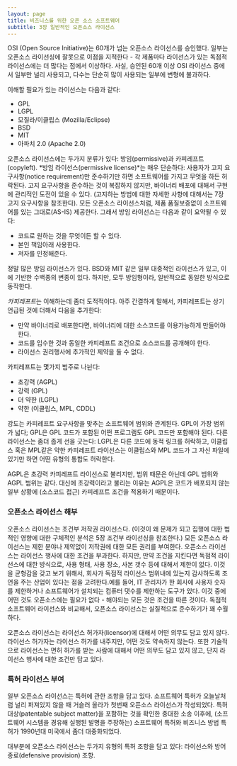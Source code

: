 ```yaml
---
layout: page
title: 비즈니스를 위한 오픈 소스 소프트웨어
subtitle: 3장 일반적인 오픈소스 라이선스
---
```


OSI (Open Source Initiative)는 60개가 넘는 오픈소스 라이선스를 승인했다. 일부는 오픈소스 라이선싱에 잘못으로 이점을 지적한다 - 각 제품마다 라이선스가 있는 독점적 라이선스에는 더 많다는 점에서 이상하다. 사실, 승인된 60개 이상 OSI 라이선스 중에서 일부만 널리 사용되고, 다수는 단순히 많이 사용되는 일부에 변형에 불과하다.

이해할 필요가 있는 라이선스는 다음과 같다:

- GPL
- LGPL
- 모질라/이클립스 (Mozilla/Eclipse)
- BSD
- MIT
- 아파치 2.0 (Apache 2.0)

오픈소스 라이선스에는 두가지 분류가 있다: 방임(permissive)과 카피레프트(copyleft). *방임 라이선스(permissive license)*는 매우 단순하다: 사용자가 고지 요구사항(notice requirement)만 준수하기만 하면 소프트웨어를 가지고 무엇을 하든 허락된다. 고지 요구사항을 준수하는 것이 복잡하지 않지만, 바이너리 배포에 대해서 구현에 관리적인 도전이 있을 수 있다. (고지하는 방법에 대한 자세한 사항에 대해서는 7장 고지 요구사항을 참조한다). 모든 오픈소스 라이선스처럼, 제품 품질보증없이 소프트웨어를 있는 그대로(AS-IS) 제공한다. 그래서 방임 라이선스는 다음과 같이 요약될 수 있다:

- 코드로 원하는 것을 무엇이든 할 수 있다.
- 본인 책임아래 사용한다.
- 저자를 인정해준다.

정말 많은 방임 라이선스가 있다. BSD와 MIT 같은 일부 대중적인 라이선스가 있고, 이에 기반한 수백종의 변종이 있다. 하지만, 모두 방임형이라, 일반적으로 동일한 방식으로 동작한다.

*카피레프트*는 이해하는데 좀더 도적적이다. 아주 간결하게 말해서, 카피레프트는 상기 언급된 것에 더해서 다음을 추가한다:

- 만약 바이너리로 배포한다면, 바이너리에 대한 소스코드를 이용가능하게 만들어야 한다.
- 코드를 입수한 것과 동일한 카피레프트 조건으로 소스코드를 공개해야 한다.
- 라이선스 권리행사에 추가적인 제약을 둘 수 없다.

카피레프트는 몇가지 범주로 나뉜다:

- 초강력 (AGPL)
- 강력 (GPL)
- 더 약한 (LGPL)
- 약한 (이클립스, MPL, CDDL)

강도는 카피레프트 요구사항을 맞추는 소프트웨어 범위와 관계된다. GPL이 가장 범위가 넓다; GPL은 GPL 코드가 포함된 어떤 프로그램도 GPL 코드만 포함해야 된다. 다른 라이선스는 좀더 좁게 선을 긋는다: LGPL은 다른 코드에 동적 링크를 허락하고, 이클립스 혹은 MPL같은 약한 카피레프트 라이선스는 이클립스와 MPL 코드가 그 자신 파일에 있기만 하면 어떤 유형의 통합도 허락한다.

AGPL은 초강력 카피레프트 라이선스로 불리지만, 범위 때문은 아닌데 GPL 범위와 AGPL 범위는 같다. 대신에 초강력이라고 불리는 이유는 AGPL은 코드가 배포되지 않는 일부 상황에 (소스코드 접근) 카피레프트 조건을 적용하기 때문이다.

### 오픈소스 라이선스 해부

오픈소스 라이선스는 조건부 저작권 라이선스다. (이것이 왜 문제가 되고 집행에 대한 법적인 영향에 대한 구체적인 분석은 5장 조건부 라이선싱을 참조한다.) 모든 오픈소스 라이선스는 제한 분야나 제약없이 저작권에 대한 모든 권리를 부여한다. 오픈소스 라이선스는 라이선스 행사에 대한 조건을 부과한다. 하지만, 만약 조건을 지킨다면 독점적 라이선스에 대한 방식으로, 사용 형태, 사용 장소, 사본 갯수 등에 대해서 제한이 없다. 이것을 균형감을 갖고 보기 위해서, 회사가 독점적 라이선스 범위내에 있는지 감사하도록 조언을 주는 산업이 있다는 점을 고려한다.예를 들어, IT 관리자가 한 회사에 사용자 숫자를 제한하거나 소프트웨어가 설치되는 컴퓨터 댓수를 제한하는 도구가 있다. 이것 중에 어떤 것도 오픈소스에는 필요가 없다 - 해야되는 모든 것은 조건을 따른 것이다. 독점적 소프트웨어 라이선스와 비교해서, 오픈소스 라이선스는 실질적으로 준수하기가 꽤 수월하다.

오픈소스 라이선스는 라이선스 허가자(licensor)에 대해서 어떤 의무도 담고 있지 않다. 라이선스 허가자는 라이선스 허가를 내주지만, 어떤 것도 약속하지 않는다. 또한 기술적으로 라이선스는 면허 허가를 받는 사람에 대해서 어떤 의무도 담고 있지 않고, 단지 라이선스 행사에 대한 조건만 담고 있다.

### 특허 라이선스 부여

일부 오픈소스 라이선스는 특허에 관한 조항을 담고 있다. 소프트웨어 특허가 오늘날처럼 널리 퍼져있지 않을 때 거슬러 올라가 첫번째 오픈소스 라이선스가 작성되었다. 특허대상(patentable subject matter)을 포함하는 것을 확인한 중대한 소송 이후에, (소프트웨어 시스템을 경유해 실행된 발명을 주장하는) 소프트웨어 특허와 비즈니스 방법 특허가 1990년대 미국에서 좀더 대중화되었다.

대부분에 오픈소스 라이선스는 두가지 유형의 특허 조항을 담고 있다: 라이선스와 방어종료(defensive provision) 조항.



